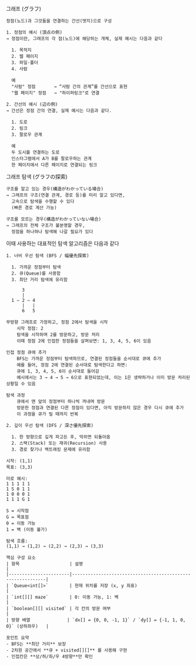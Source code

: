 그래프 (グラフ)

    정점(노드)과 그것들을 연결하는 간선(엣지)으로 구성

    1. 정점의 예시 (頂点の例)
    → 정점이란, 그래프의 각 점(노드)에 해당하는 개체, 실제 예시는 다음과 같다
    
      1. 목적지
      2. 웹 페이지
      3. 파일·폴더
      4. 사람

      예
      "사람" 정점       → “사람 간의 관계”를 간선으로 표현
      "웹 페이지" 정점   → "하이퍼링크"로 연결

    2. 간선의 예시 (辺の例)
    → 간선은 정점 간의 연결, 실제 예시는 다음과 같다. 

      1. 도로
      2. 링크
      3. 팔로우 관계

      예
      두 도시를 연결하는 도로
      인스타그램에서 A가 B를 팔로우하는 관계
      한 페이지에서 다른 페이지로 연결되는 링크

그래프 탐색 (グラフの探索)

    구조를 알고 있는 경우(構造がわかっている場合)
    → 그래프의 구조(연결 관계, 경로 등)를 미리 알고 있다면,
      고속으로 탐색을 수행할 수 있다
      (빠른 경로 계산 가능)

    구조를 모르는 경우(構造がわかっていない場合)
    → 그래프의 전체 구조가 불분명할 경우,
      정점을 하나하나 탐색해 나갈 필요가 있다

이때 사용하는 대표적인 탐색 알고리즘은 다음과 같다

    1. 너비 우선 탐색 (BFS / 幅優先探索)

      1. 가까운 정점부터 탐색
      2. 큐(Queue)를 사용함
      3. 최단 거리 탐색에 유리함

          3
          |
      1 — 2 — 4
          |   |
          6   5

    무방향 그래프로 가정하고, 정점 2에서 탐색을 시작
        시작 정점: 2
        탐색을 시작하며 2를 방문하고, 방문 처리
        이때 정점 2에 인접한 정점들을 살펴보면: 1, 3, 4, 5, 6이 있음
    
    인접 정점 큐에 추가
        BFS는 가까운 정점부터 탐색하므로, 연결된 정점들을 순서대로 큐에 추가
        예를 들어, 정점 2에 연결된 순서대로 탐색한다고 하면:
        큐에 1, 3, 4, 5, 6이 순서대로 들어감
        예시에서는 3 → 4 → 5 → 6으로 표현되었는데, 이는 1은 생략하거나 이미 방문 처리된 상황일 수 있음
    
    탐색 과정
        큐에서 맨 앞의 정점부터 하나씩 꺼내며 방문
        방문한 정점과 연결된 다른 정점이 있다면, 아직 방문하지 않은 경우 다시 큐에 추가
        이 과정을 큐가 빌 때까지 반복
    
    2. 깊이 우선 탐색 (DFS / 深さ優先探索)
    
      1. 한 방향으로 깊게 파고든 후, 막히면 되돌아옴   
      2. 스택(Stack) 또는 재귀(Recursion) 사용 
      3. 경로 찾기나 백트래킹 문제에 유리함

    시작: (1,1)
    목표: (3,3)
    
    미로 예시:
    1 1 1 1 1
    1 S 0 1 1
    1 0 0 0 1
    1 1 1 G 1
    
    S = 시작점
    G = 목표점
    0 = 이동 가능
    1 = 벽 (이동 불가)
    
    탐색 흐름:
    (1,1) → (1,2) → (2,2) → (2,3) → (3,3)

    핵심 구성 요소
    | 항목                   | 설명                                                       |
    |-----------------------|------------------------------------------------------------|                                                    
    | `Queue<int[]>`        | 현재 위치를 저장 (x, y 좌표)                                  |
    | `int[][] maze`        | 0: 이동 가능, 1: 벽                                          |
    | `boolean[][] visited` | 각 칸의 방문 여부                                             |
    | 방향 배열              | `dx[] = {0, 0, -1, 1}` / `dy[] = {-1, 1, 0, 0}` (상하좌우)   |
    
    포인트 요약
    - BFS는 **최단 거리** 보장
    - 2차원 공간에서 **큐 + visited[][]** 를 사용해 구현
    - 인접칸은 **상/하/좌/우 4방향**만 확인
